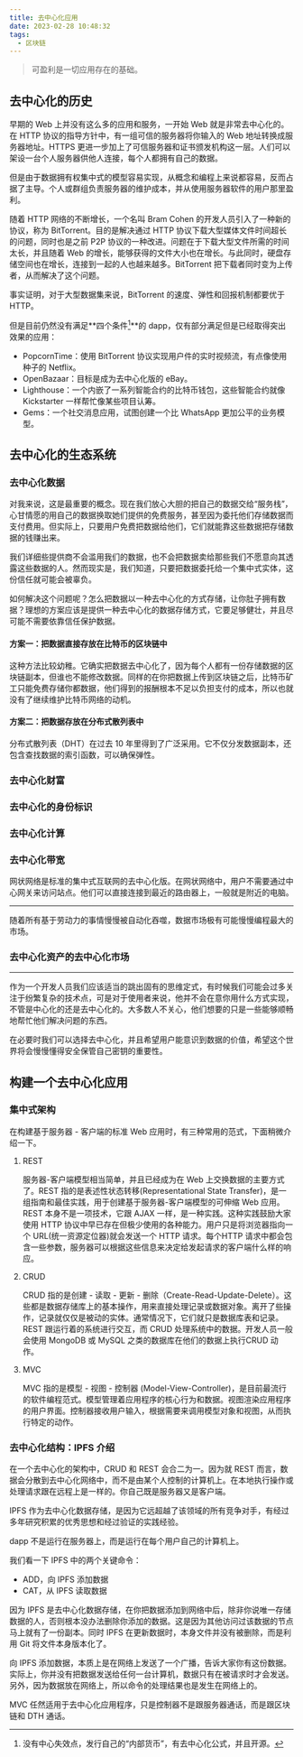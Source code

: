 ```yaml
---
title: 去中心化应用
date: 2023-02-28 10:48:32
tags: 
  - 区块链
---
```


> 可盈利是一切应用存在的基础。

<!-- more -->

## 去中心化的历史

早期的 Web 上并没有这么多的应用和服务，一开始 Web 就是非常去中心化的。在 HTTP 协议的指导方针中，有一组可信的服务器将你输入的 Web 地址转换成服务器地址。HTTPS 更进一步加上了可信服务器和证书颁发机构这一层。人们可以架设一台个人服务器供他人连接，每个人都拥有自己的数据。

但是由于数据拥有权集中式的模型容易实现，从概念和编程上来说都容易，反而占据了主导。个人或群组负责服务器的维护成本，并从使用服务器软件的用户那里盈利。

随着 HTTP 网络的不断增长，一个名叫 Bram Cohen 的开发人员引入了一种新的协议，称为 BitTorrent。目的是解决通过 HTTP 协议下载大型媒体文件时间超长的问题，同时也是之前 P2P 协议的一种改进。问题在于下载大型文件所需的时间太长，并且随着 Web 的增长，能够获得的文件大小也在增长。与此同时，硬盘存储空间也在增长，连接到一起的人也越来越多。BitTorrent 把下载者同时变为上传者，从而解决了这个问题。

事实证明，对于大型数据集来说，BitTorrent 的速度、弹性和回报机制都要优于 HTTP。

但是目前仍然没有满足**四个条件[^1]**的 dapp，仅有部分满足但是已经取得突出效果的应用：

[^1]: 没有中心失效点，发行自己的“内部货币”，有去中心化公式，并且开源。

* PopcornTime：使用 BitTorrent 协议实现用户件的实时视频流，有点像使用种子的 Netflix。
* OpenBazaar：目标是成为去中心化版的 eBay。
* Lighthouse：一个内嵌了一系列智能合约的比特币钱包，这些智能合约就像 Kickstarter 一样帮忙像某些项目认筹。
* Gems：一个社交消息应用，试图创建一个比 WhatsApp 更加公平的业务模型。

## 去中心化的生态系统

### 去中心化数据

对我来说，这是最重要的概念。现在我们放心大胆的把自己的数据交给“服务栈”，心甘情愿的用自己的数据换取她们提供的免费服务，甚至因为委托他们存储数据而支付费用。但实际上，只要用户免费把数据给他们，它们就能靠这些数据把存储数据的钱赚出来。

我们详细些提供商不会滥用我们的数据，也不会把数据卖给那些我们不愿意向其透露这些数据的人。然而现实是，我们知道，只要把数据委托给一个集中式实体，这份信任就可能会被辜负。

如何解决这个问题呢？怎么把数据以一种去中心化的方式存储，让你肚子拥有数据？理想的方案应该是提供一种去中心化的数据存储方式，它要足够健壮，并且尽可能不需要依靠信任保护数据。

#### 方案一：把数据直接存放在比特币的区块链中

这种方法比较幼稚。它确实把数据去中心化了，因为每个人都有一份存储数据的区块链副本，但谁也不能修改数据。同样的在你把数据上传到区块链之后，比特币矿工只能免费存储你都数据，他们得到的报酬根本不足以负担支付的成本，所以也就没有了继续维护比特币网络的动机。

#### 方案二：把数据存放在分布式散列表中

分布式散列表（DHT）在过去 10 年里得到了广泛采用。它不仅分发数据副本，还包含查找数据的索引函数，可以确保弹性。

### 去中心化财富

### 去中心化的身份标识

### 去中心化计算

### 去中心化带宽

网状网络是标准的集中式互联网的去中心化版。在网状网络中，用户不需要通过中心网关来访问站点。他们可以直接连接到最近的路由器上，一般就是附近的电脑。

---

随着所有基于劳动力的事情慢慢被自动化吞噬，数据市场极有可能慢慢编程最大的市场。

### 去中心化资产的去中心化市场

---

作为一个开发人员我们应该适当的跳出固有的思维定式，有时候我们可能会过多关注于纷繁复杂的技术点，可是对于使用者来说，他并不会在意你用什么方式实现，不管是中心化的还是去中心化的。大多数人不关心，他们想要的只是一些能够顺畅地帮忙他们解决问题的东西。

在必要时我们可以选择去中心化，并且希望用户能意识到数据的价值，希望这个世界将会慢慢懂得安全保管自己密钥的重要性。

## 构建一个去中心化应用

### 集中式架构

在构建基于服务器 - 客户端的标准 Web 应用时，有三种常用的范式，下面稍微介绍一下。

1. REST

    服务器-客户端模型相当简单，并且已经成为在 Web 上交换数据的主要方式了。REST 指的是表述性状态转移(Representational State Transfer)，是一组指南和最佳实践，用于创建基于服务器-客户端模型的可伸缩 Web 应用。REST 本身不是一项技术，它跟 AJAX 一样，是一种实践。这种实践鼓励大家使用 HTTP 协议中早已存在但极少使用的各种能力。用户只是将浏览器指向一个 URL(统一资源定位器)就会发送一个 HTTP 请求。每个HTTP 请求中都会包含一些参数，服务器可以根据这些信息来决定给发起请求的客户端什么样的响应。

2. CRUD
   
    CRUD 指的是创建 - 读取 - 更新 - 删除（Create-Read-Update-Delete）。这些都是数据存储库上的基本操作，用来直接处理记录或数据对象。离开了些操作，记录就仅仅是被动的实体。通常情况下，它们就只是数据库表和记录。REST 跟运行着的系统进行交互，而 CRUD 处理系统中的数据。开发人员一般会使用 MongoDB 或 MySQL 之类的数据库在他们的数据上执行CRUD 动作。

3. MVC
   
    MVC 指的是模型 - 视图 - 控制器 (Model-View-Controller)，是目前最流行的软件编程范式。模型管理着应用程序的核心行为和数据。视图渲染应用程序的用户界面。控制器接收用户输入，根据需要来调用模型对象和视图，从而执行特定的动作。

### 去中心化结构：IPFS 介绍

在一个去中心化的架构中，CRUD 和 REST 会合二为一。因为就 REST 而言，数据会分散到去中心化网络中，而不是由某个人控制的计算机上。在本地执行操作或处理请求跟在远程上是一样的。你自己既是服务器又是客户端。

IPFS 作为去中心化数据存储，是因为它远超越了该领域的所有竞争对手，有经过多年研究积累的优秀思想和经过验证的实践经验。

dapp 不是运行在服务器上，而是运行在每个用户自己的计算机上。

我们看一下 IPFS 中的两个关键命令：

* ADD，向 IPFS 添加数据
* CAT，从 IPFS 读取数据

因为 IPFS 是去中心化数据存储，在你把数据添加到网络中后，除非你说唯一存储数据的人，否则根本没办法删除你添加的数据。这是因为其他访问过该数据的节点马上就有了一份副本。同时 IPFS 在更新数据时，本身文件并没有被删除，而是利用 Git 将文件本身版本化了。

向 IPFS 添加数据，本质上是在网络上发送了一个广播，告诉大家你有这份数据。实际上，你并没有把数据发送给任何一台计算机，数据只有在被请求时才会发送。另外，因为数据放在网络上，所以命令的处理结果也是发生在网络上的。

MVC 任然适用于去中心化应用程序，只是控制器不是跟服务器通话，而是跟区块链和 DTH 通话。
